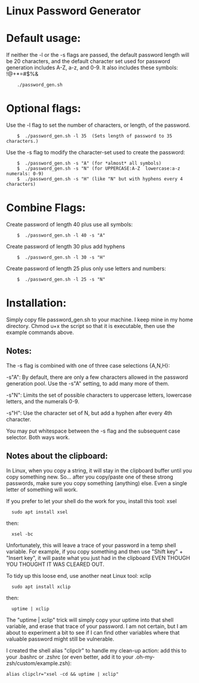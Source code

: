 # Linux Password Generator


# Default usage:
  If neither the -l or the -s flags are passed, the default password length will be 20 characters, and the default character set used for password generation includes  A-Z, a-z, and 0-9.  It also includes these symbols:  !@+*=#$%&

```
    ./password_gen.sh
```
# Optional flags:
  Use the -l flag to set the number of characters, or length, of the password.
```
    $  ./password_gen.sh -l 35  (Sets length of password to 35 characters.)
```
  Use the -s flag to modify the character-set used to create the password:
```
    $  ./password_gen.sh -s "A" (for *almost* all symbols)
    $  ./password_gen.sh -s "N" (for UPPERCASE:A-Z  lowercase:a-z   numerals: 0-9)
    $  ./password_gen.sh -s "H" (like "N" but with hyphens every 4 characters)
```
# Combine Flags:
  Create password of length 40 plus use all symbols:
```
    $  ./password_gen.sh -l 40 -s "A"
```
  Create password of length 30 plus add hyphens
```
    $  ./password_gen.sh -l 30 -s "H"
```
  Create password of length 25 plus only use letters and numbers:
```
    $  ./password_gen.sh -l 25 -s "N"
```

# Installation:
  Simply copy file password_gen.sh to your machine.  I keep mine in my home directory. Chmod u+x the script so that it is executable, then use the example commands above.


## Notes:
 The -s flag is combined with one of three case selections {A,N,H}:

  -s"A":  By default, there are only a few characters allowed in the password generation pool.  Use the -s"A" setting, to add many more of them.

  -s"N": Limits the set of possible characters to uppercase letters, lowercase letters, and the numerals 0-9.

  -s"H":  Use the character set of N, but add a hyphen after every 4th character.

You may put whitespace between the -s flag and the subsequent case selector. Both ways work.

## Notes about the clipboard:
In Linux, when you copy a string, it will stay in the clipboard buffer until you copy something new. So... after you copy/paste one of these strong passwords, make sure you copy something (anything) else.  Even a single letter of something will work.

If you prefer to let your shell do the work for you, install this tool:  xsel
```
  sudo apt install xsel
```
  then:
```
  xsel -bc
```
Unfortunately, this will leave a trace of your password in a temp shell variable.  For example, if you copy something and then use "Shift key" + "Insert key", it will paste what you just had in the clipboard EVEN THOUGH YOU THOUGHT IT WAS CLEARED OUT.

To tidy up this loose end, use another neat Linux tool: xclip
```
  sudo apt install xclip
```
  then:
```
  uptime | xclip
```

The "uptime | xclip" trick will simply copy your uptime into that shell variable, and erase that trace of your password.  I am not certain, but I am about to experiment a bit to see if I can find other variables where that valuable password might still be vulnerable.

I created the shell alias "clipclr" to handle my clean-up action:
 add this to your .bashrc or .zshrc (or even better, add it to your .oh-my-zsh/custom/example.zsh): 
```
alias clipclr="xsel -cd && uptime | xclip"
```
